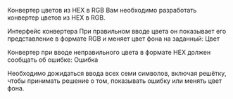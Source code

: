 Конвертер цветов из HEX в RGB
Вам необходимо разработать конвертер цветов из HEX в RGB.



Интерфейс конвертера
При правильном вводе цвета он показывает его представление в формате RGB и меняет цвет фона на заданный: Цвет

Конвертер при вводе неправильного цвета в формате HEX должен сообщать об ошибке: Ошибка

Необходимо дожидаться ввода всех семи символов, включая решётку, чтобы принимать решение о том, показывать ошибку или менять цвет фона.
